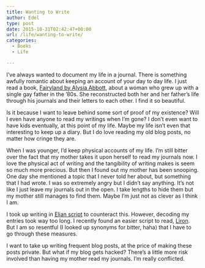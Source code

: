 ```yaml
---
title: Wanting to Write
author: Edel
type: post
date: 2015-10-31T02:42:47+00:00
url: /life/wanting-to-write/
categories:
  - Books
  - Life

---
```

I&#8217;ve always wanted to document my life in a journal. There is something awfully romantic about keeping an account of your day to day life. I just read a book, [Fairyland by Alysia Abbott][1], about a woman who grew up with a single gay father in the &#8217;80s. She reconstructed both her and her father&#8217;s life through his journals and their letters to each other. I find it so beautiful.

Is it because I want to leave behind some sort of proof of my existence? Will I even have anyone to read my writings when I&#8217;m gone? I don&#8217;t even want to have kids eventually, at this point of my life. Maybe my life isn&#8217;t even that interesting to keep up a diary. But I do love reading my old blog posts, no matter how cringe they are.

When I was younger, I&#8217;d keep physical accounts of my life. I&#8217;m still bitter over the fact that my mother takes it upon herself to read my journals now. I love the physical act of writing and the tangibility of writing makes is seem so much more precious. But then I found out my mother has been snooping. One day she mentioned a topic that I never told her about, but something that I had wrote. I was so extremely angry but I didn&#8217;t say anything. It&#8217;s not like I just leave my journals out in the open. I take lengths to hide them but my mother still manages to find them. Maybe I&#8217;m just not as clever as I think I am.

I took up writing in [Elian script][2] to counteract this. However, decoding my entries took way too long. I recently found an easier script to read, [Liron][3]. But I am so resentful (I looked up synonyms for bitter, haha) that I have to go through these measures.

I want to take up writing frequent blog posts, at the price of making these posts private. But what if my blog gets hacked? There&#8217;s a little more risk involved than having my mother read my journals. I&#8217;m really conflicted.

<ol class="footnote">
</ol>

 [1]: http://books.erzadel.net/index.php?p=books.fairyland-a-memoir-of-my-father
 [2]: http://www.omniglot.com/conscripts/elianscript.htm
 [3]: http://www.omniglot.com/conscripts/liron.php